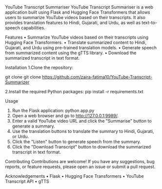 
YouTube Transcript Summariser
YouTube Transcript Summariser is a web application built using Flask and Hugging Face Transformers that allows users to summarize YouTube videos based on their transcripts. It also provides translation features to Hindi, Gujarati, and Urdu, as well as text-to-speech capabilities.

Features
•	Summarize YouTube videos based on their transcripts using Hugging Face Transformers.
•	Translate summarized content to Hindi, Gujarati, and Urdu using pre-trained translation models.
•	Generate speech from summarized content using the gTTS library.
•	Download the summarized transcript in text format.

Installation
1.Clone the repository:
 
 git clone git clone https://github.com/zaira-fatima10/YouTube-Transcript-Summarizer
 

2.Install the required Python packages:
 pip install -r requirements.txt


Usage
1.	Run the Flask application: python app.py
2.	Open a web browser and go to http://127.0.0.1:9989/.
3.	Enter a valid YouTube video URL and click the "Summarise" button to generate a summary.
4.	Use the translation buttons to translate the summary to Hindi, Gujarati, or Urdu.
5.	Click the "Listen" button to generate speech from the summary.
6.	Click the "Download Transcript" button to download the summarized transcript in text format.

Contributing
Contributions are welcome! If you have any suggestions, bug reports, or feature requests, please open an issue or submit a pull request.


Acknowledgements
•	Flask
•	Hugging Face Transformers
•	YouTube Transcript API
•	gTTS


